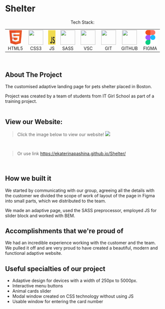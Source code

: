 # Shelter
<p align="center">Tech Stack:</p>

<table  align="center">
  <tr>
    <td align="center" width="96">
      <a href="#sssheina-tech">
        <img src="https://github.com/devicons/devicon/blob/master/icons/html5/html5-original.svg" title="HTML5" alt="HTML" width="48" height="48"/>
      </a>
      <br>HTML5
    </td>
    <td align="center" width="96">
      <a href="#sssheina-tech">
       <img src="https://cdn.jsdelivr.net/gh/devicons/devicon/icons/css3/css3-original.svg" width="48" height="48"/>
      </a>
      <br>CSS3
    </td>
    <td align="center" width="96">
      <a href="#sssheina-tech">
        <img src="https://github.com/devicons/devicon/blob/master/icons/javascript/javascript-original.svg" title="JavaScript" alt="JavaScript" width="48" height="48" />
      </a>
      <br>JS
    </td>
    <td align="center" width="96">
      <a href="#sssheina-tech">
        <img src="https://cdn.jsdelivr.net/gh/devicons/devicon/icons/sass/sass-original.svg" width="48" height="48"/>
      </a>
      <br>SASS
    </td>
    <td align="center"  width="96">
      <a href="#sssheina-tech">
        <img src="https://cdn.jsdelivr.net/gh/devicons/devicon/icons/vscode/vscode-original.svg"  width="48" height="48"/>
      </a>
      <br>VSC
    </td>
    <td align="center" width="96">
      <a href="#sssheina-tech" >
        <img src="https://cdn.jsdelivr.net/gh/devicons/devicon/icons/git/git-original.svg"  width="48" height="48"/>
      </a>
      <br>GIT
    </td>
    <td align="center" width="96"> 
      <a href="#sssheina-tech" >
        <img src="https://cdn.jsdelivr.net/gh/devicons/devicon/icons/github/github-original.svg" width="48" height="48"/>
      </a>
      <br>GITHUB
    </td> 
    <td align="center"  width="96">
      <a href="#sssheina-tech">
        <img src="https://github.com/devicons/devicon/blob/master/icons/figma/figma-original.svg" title="Bootstrap" **alt="Figma"  width="48" height="48"/>
      </a>
      <br>FIGMA
    </td>
  </tr>
</table>
<br>

## About The Project

The customised adaptive landing page for pets shelter placed in Boston. 

Project was created by a team of students from IT Girl School as part of a training project.
<br>
<br>

## View our Website:
>Click the image below to view our website!
[<img width="700" src="https://cdn.freelance.ru/img/portfolio/pics/00/3D/16/4003329.jpg?mt=de7039dd"/>](https://ekaterinapashina.github.io/Shelter/)
<br>

>Or use link https://ekaterinapashina.github.io/Shelter/

<br>

## How we built it

We started by communicating with our group, agreeing all the details with the customer we divided the scope of work of layout of the page in Figma into small parts, which we distributed to the team.

We made an adaptive page, used the SASS preprocessor, employed JS for slider block and worked with BEM.

## Accomplishments that we're proud of

We had an incredible experience working with the customer and the team. We pulled it off and are very proud to have created a beautiful, modern and functional adaptive website.

## Useful specialties of our project

<ul>
  <li>Adaptive design for devices with a width of 250px to 5000px.</li>
  <li>Interactive menu buttons</li>
  <li>Animal cards slider</li>
  <li>Modal window created on CSS technology without using JS</li>
  <li>Usable window for entering the card number</li>
</ul>
